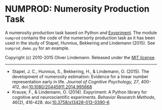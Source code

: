 # NUMPROD: Numerosity Production Task

A numerosity production task based on Python and [Exypriment]. The module ```numprod``` contains the code of the numersorty production task as it has been used in the study of Stapel, Hunnius, Bekkering and Lindemann (2015). See ```numprod_demo.py``` for an example.

Copyright (c) 2010-2015 Oliver Lindemann. Released under the [MIT license].

***

* Stapel, J. C., Hunnius, S., Bekkering, H., & Lindemann, O. (2015). The development of numerosity estimation: Evidence for a linear number representation early in life. *Journal of Cognitive Psychology, 27*, 400-412,  doi:[10.1080/20445911.2014.995668][doi1]
* Krause, F., & Lindemann, O. (2014). Expyriment: A Python library for cognitive and neuroscientific experiments. *Behavior Research Methods*, 46(2), 416-428.  doi:[10.3758/s13428-013-0390-6][doi2]


[Exypriment]: http:www.expyriment.org
[doi1]: http://dx.doi.org/10.1080/20445911.2014.995668
[doi2]: http://dx.doi.org/10.3758/s13428-013-0390-6
[MIT license]: http://opensource.org/licenses/MIT
